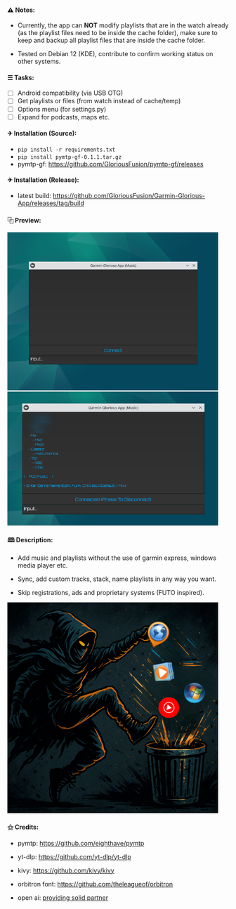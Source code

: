 
#### ⚠ Notes:
- Currently, the app can **NOT** modify playlists that are in the watch already (as the playlist files need to be inside the cache folder), make sure to keep and backup all playlist files that are inside the cache folder.

- Tested on Debian 12 (KDE), contribute to confirm working status on other systems.

#### ☰ Tasks:
- [ ] Android compatibility (via USB OTG)
- [ ] Get playlists or files (from watch instead of cache/temp)
- [ ] Options menu (for settings.py)
- [ ] Expand for podcasts, maps etc.

#### ✈︎ Installation (Source):
- `pip install -r requirements.txt`
- `pip install pymtp-gf-0.1.1.tar.gz`
- pymtp-gf: https://github.com/GloriousFusion/pymtp-gf/releases

#### ✈︎ Installation (Release):
- latest build: https://github.com/GloriousFusion/Garmin-Glorious-App/releases/tag/build

#### ⿻ Preview:
<img src="images/preview01.png" width="480"/>

<img src="images/preview02.png" width="480"/>

#### 🕮 Description:

- Add music and playlists without the use of garmin express, windows media player etc.

- Sync, add custom tracks, stack, name playlists in any way you want.

- Skip registrations, ads and proprietary systems (FUTO inspired).

<img src="images/desc01.png" width="480"/>

#### ⚝ Credits:
- pymtp: https://github.com/eighthave/pymtp

- yt-dlp: https://github.com/yt-dlp/yt-dlp

- kivy: https://github.com/kivy/kivy

- orbitron font: https://github.com/theleagueof/orbitron

- open ai: [providing solid partner](https://openai.com/)
